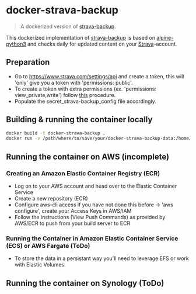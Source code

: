 # docker-strava-backup
> A dockerized version of [strava-backup](https://github.com/pR0Ps/strava-backup).  

This dockerized implementation of [strava-backup](https://github.com/pR0Ps/strava-backup) is based on [alpine-python3](https://hub.docker.com/r/frolvlad/alpine-python3) and checks daily for updated content on your [Strava](https://www.strava.com)-account.

## Preparation
- Go to https://www.strava.com/settings/api and create a token, this will 'only' give you a token with 'permissions: public'. 
- To create a token with extra permissions (ex. 'permissions: view_private,write') follow [this](https://yizeng.me/2017/01/11/get-a-strava-api-access-token-with-write-permission) procedure. 
- Populate the secret_strava-backup_config file accordingly.  

## Building & running the container locally
```bash 
docker build -t docker-strava-backup .
docker run -v /path/where/to/save/your/docker-strava-backup-data:/home/stravabackup/data -it docker-strava-backup
```

## Running the container on AWS (incomplete)
### Creating an Amazon Elastic Container Registry (ECR)
- Log on to your AWS account and head over to the Elastic Container Service
- Create a new repository (ECR)
- Configure aws-cli access if you have not done this before -> 'aws configure', create your Access Keys in AWS/IAM
- Follow the instructions (View Push Commands) as provided by AWS/ECR to push from your build server to ECR
### Running the Container in Amazon Elastic Container Service (ECS) or AWS Fargate (ToDo)
- To store the data in a persistant way you'll need to leverage EFS or work with Elastic Volumes. 

## Running the container on Synology (ToDo)

